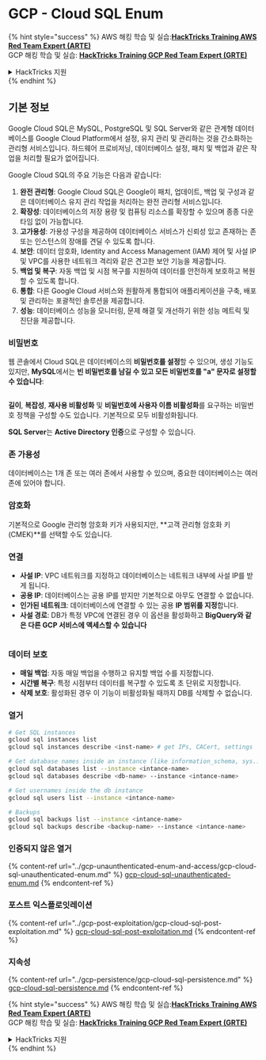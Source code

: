 # GCP - Cloud SQL Enum

{% hint style="success" %}
AWS 해킹 학습 및 실습:<img src="/.gitbook/assets/image.png" alt="" data-size="line">[**HackTricks Training AWS Red Team Expert (ARTE)**](https://training.hacktricks.xyz/courses/arte)<img src="/.gitbook/assets/image.png" alt="" data-size="line">\
GCP 해킹 학습 및 실습: <img src="/.gitbook/assets/image (2).png" alt="" data-size="line">[**HackTricks Training GCP Red Team Expert (GRTE)**<img src="/.gitbook/assets/image (2).png" alt="" data-size="line">](https://training.hacktricks.xyz/courses/grte)

<details>

<summary>HackTricks 지원</summary>

* [**구독 요금제**](https://github.com/sponsors/carlospolop)를 확인하세요!
* 💬 [**디스코드 그룹**](https://discord.gg/hRep4RUj7f) 또는 [**텔레그램 그룹**](https://t.me/peass)에 가입하거나 **트위터** 🐦 [**@hacktricks\_live**](https://twitter.com/hacktricks\_live)**를 팔로우하세요**.
* **HackTricks** 및 **HackTricks Cloud** 깃허브 저장소에 PR을 제출하여 해킹 요령을 공유하세요.

</details>
{% endhint %}

## 기본 정보

Google Cloud SQL은 MySQL, PostgreSQL 및 SQL Server와 같은 관계형 데이터베이스를 Google Cloud Platform에서 설정, 유지 관리 및 관리하는 것을 간소화하는 관리형 서비스입니다. 하드웨어 프로비저닝, 데이터베이스 설정, 패치 및 백업과 같은 작업을 처리할 필요가 없어집니다.

Google Cloud SQL의 주요 기능은 다음과 같습니다:

1. **완전 관리형**: Google Cloud SQL은 Google이 패치, 업데이트, 백업 및 구성과 같은 데이터베이스 유지 관리 작업을 처리하는 완전 관리형 서비스입니다.
2. **확장성**: 데이터베이스의 저장 용량 및 컴퓨팅 리소스를 확장할 수 있으며 종종 다운타임 없이 가능합니다.
3. **고가용성**: 가용성 구성을 제공하여 데이터베이스 서비스가 신뢰성 있고 존재하는 존 또는 인스턴스의 장애를 견딜 수 있도록 합니다.
4. **보안**: 데이터 암호화, Identity and Access Management (IAM) 제어 및 사설 IP 및 VPC를 사용한 네트워크 격리와 같은 견고한 보안 기능을 제공합니다.
5. **백업 및 복구**: 자동 백업 및 시점 복구를 지원하여 데이터를 안전하게 보호하고 복원할 수 있도록 합니다.
6. **통합**: 다른 Google Cloud 서비스와 원활하게 통합되어 애플리케이션을 구축, 배포 및 관리하는 포괄적인 솔루션을 제공합니다.
7. **성능**: 데이터베이스 성능을 모니터링, 문제 해결 및 개선하기 위한 성능 메트릭 및 진단을 제공합니다.

### 비밀번호

웹 콘솔에서 Cloud SQL은 데이터베이스의 **비밀번호를 설정**할 수 있으며, 생성 기능도 있지만, **MySQL**에서는 **빈 비밀번호를 남길 수 있고 모든 비밀번호를 "a" 문자로 설정할 수 있습니다**:

<figure><img src="../../../.gitbook/assets/image (14).png" alt=""><figcaption></figcaption></figure>

**길이**, **복잡성**, **재사용 비활성화** 및 **비밀번호에 사용자 이름 비활성화**를 요구하는 비밀번호 정책을 구성할 수도 있습니다. 기본적으로 모두 비활성화됩니다.

**SQL Server**는 **Active Directory 인증**으로 구성할 수 있습니다.

### 존 가용성

데이터베이스는 1개 존 또는 여러 존에서 사용할 수 있으며, 중요한 데이터베이스는 여러 존에 있어야 합니다.

### 암호화

기본적으로 Google 관리형 암호화 키가 사용되지만, **고객 관리형 암호화 키 (CMEK)**를 선택할 수도 있습니다.

### 연결

* **사설 IP**: VPC 네트워크를 지정하고 데이터베이스는 네트워크 내부에 사설 IP를 받게 됩니다.
* **공용 IP**: 데이터베이스는 공용 IP를 받지만 기본적으로 아무도 연결할 수 없습니다.
* **인가된 네트워크**: 데이터베이스에 연결할 수 있는 공용 **IP 범위를 지정**합니다.
* **사설 경로**: DB가 특정 VPC에 연결된 경우 이 옵션을 활성화하고 **BigQuery와 같은 다른 GCP 서비스에 액세스할 수 있습니다**

<figure><img src="../../../.gitbook/assets/image (15).png" alt=""><figcaption></figcaption></figure>

### 데이터 보호

* **매일 백업**: 자동 매일 백업을 수행하고 유지할 백업 수를 지정합니다.
* **시간별 복구**: 특정 시점부터 데이터를 복구할 수 있도록 초 단위로 지정합니다.
* **삭제 보호**: 활성화된 경우 이 기능이 비활성화될 때까지 DB를 삭제할 수 없습니다.

### 열거
```bash
# Get SQL instances
gcloud sql instances list
gcloud sql instances describe <inst-name> # get IPs, CACert, settings

# Get database names inside an instance (like information_schema, sys...)
gcloud sql databases list --instance <intance-name>
gcloud sql databases describe <db-name> --instance <intance-name>

# Get usernames inside the db instance
gcloud sql users list --instance <intance-name>

# Backups
gcloud sql backups list --instance <intance-name>
gcloud sql backups describe <backup-name> --instance <intance-name>
```
### 인증되지 않은 열거

{% content-ref url="../gcp-unaunthenticated-enum-and-access/gcp-cloud-sql-unauthenticated-enum.md" %}
[gcp-cloud-sql-unauthenticated-enum.md](../gcp-unaunthenticated-enum-and-access/gcp-cloud-sql-unauthenticated-enum.md)
{% endcontent-ref %}

### 포스트 익스플로잇레이션

{% content-ref url="../gcp-post-exploitation/gcp-cloud-sql-post-exploitation.md" %}
[gcp-cloud-sql-post-exploitation.md](../gcp-post-exploitation/gcp-cloud-sql-post-exploitation.md)
{% endcontent-ref %}

### 지속성

{% content-ref url="../gcp-persistence/gcp-cloud-sql-persistence.md" %}
[gcp-cloud-sql-persistence.md](../gcp-persistence/gcp-cloud-sql-persistence.md)
{% endcontent-ref %}

{% hint style="success" %}
AWS 해킹 학습 및 실습:<img src="/.gitbook/assets/image.png" alt="" data-size="line">[**HackTricks Training AWS Red Team Expert (ARTE)**](https://training.hacktricks.xyz/courses/arte)<img src="/.gitbook/assets/image.png" alt="" data-size="line">\
GCP 해킹 학습 및 실습: <img src="/.gitbook/assets/image (2).png" alt="" data-size="line">[**HackTricks Training GCP Red Team Expert (GRTE)**<img src="/.gitbook/assets/image (2).png" alt="" data-size="line">](https://training.hacktricks.xyz/courses/grte)

<details>

<summary>HackTricks 지원</summary>

* [**구독 요금제**](https://github.com/sponsors/carlospolop)를 확인하세요!
* 💬 [**Discord 그룹**](https://discord.gg/hRep4RUj7f) 또는 [**텔레그램 그룹**](https://t.me/peass)에 **참여**하거나 **트위터** 🐦 [**@hacktricks\_live**](https://twitter.com/hacktricks\_live)**를 팔로우**하세요.
* 해킹 트릭을 공유하려면 **HackTricks** 및 **HackTricks Cloud** 깃허브 저장소로 PR을 제출하세요.

</details>
{% endhint %}
